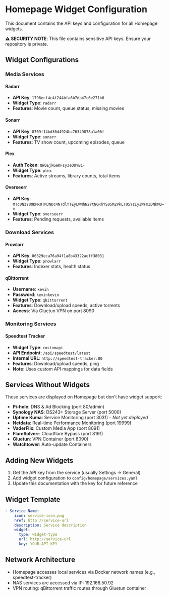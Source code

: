 # Homepage Widget Configuration

This document contains the API keys and configuration for all Homepage widgets. 

**⚠️ SECURITY NOTE**: This file contains sensitive API keys. Ensure your repository is private.

## Widget Configurations

### Media Services

#### Radarr
- **API Key**: `1796ecf4c4f244bfa6b7db47c6e271b0`
- **Widget Type**: `radarr`
- **Features**: Movie count, queue status, missing movies

#### Sonarr  
- **API Key**: `8709f14bd30d4924bc76349878a1a06f`
- **Widget Type**: `sonarr`
- **Features**: TV show count, upcoming episodes, queue

#### Plex
- **Auth Token**: `QWQEjkGeKFsy3eQUYB1-`
- **Widget Type**: `plex`
- **Features**: Active streams, library counts, total items

#### Overseerr
- **API Key**: `MTc0NzY0ODMxOTM3NDc4NTdlYTEyLWNhN2YtNGRhYS05M2VkLTU5YzIyZWFmZDNkMQ==`
- **Widget Type**: `overseerr`
- **Features**: Pending requests, available items

### Download Services

#### Prowlarr
- **API Key**: `06329eca76a94f1a8b43322aeff38031`
- **Widget Type**: `prowlarr`
- **Features**: Indexer stats, health status

#### qBittorrent
- **Username**: `kevin`
- **Password**: `kevinkevin`
- **Widget Type**: `qbittorrent`
- **Features**: Download/upload speeds, active torrents
- **Access**: Via Gluetun VPN on port 8090

### Monitoring Services

#### Speedtest Tracker
- **Widget Type**: `customapi`
- **API Endpoint**: `/api/speedtest/latest`
- **Internal URL**: `http://speedtest-tracker:80`
- **Features**: Download/upload speeds, ping
- **Note**: Uses custom API mappings for data fields

## Services Without Widgets

These services are displayed on Homepage but don't have widget support:

- **Pi-hole**: DNS & Ad Blocking (port 80/admin)
- **Synology NAS**: DS243+ Storage Server (port 5000)
- **Uptime Kuma**: Service Monitoring (port 3031) - *Not yet deployed*
- **Netdata**: Real-time Performance Monitoring (port 19999)
- **VaderFlix**: Custom Media App (port 8091)
- **FlareSolverr**: Cloudflare Bypass (port 8191)
- **Gluetun**: VPN Container (port 8090)
- **Watchtower**: Auto-update Containers

## Adding New Widgets

1. Get the API key from the service (usually Settings → General)
2. Add widget configuration to `config/homepage/services.yaml`
3. Update this documentation with the key for future reference

## Widget Template

```yaml
- Service Name:
    icon: service-icon.png
    href: http://service-url
    description: Service description
    widget:
      type: widget-type
      url: http://service-url
      key: YOUR_API_KEY
```

## Network Architecture

- Homepage accesses local services via Docker network names (e.g., speedtest-tracker)
- NAS services are accessed via IP: 192.168.50.92
- VPN routing: qBittorrent traffic routes through Gluetun container 